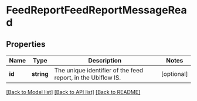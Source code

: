 # FeedReportFeedReportMessageRead

## Properties
Name | Type | Description | Notes
------------ | ------------- | ------------- | -------------
**id** | **string** | The unique identifier of the feed report, in the Ubiflow IS. | [optional] 

[[Back to Model list]](../../README.md#documentation-for-models) [[Back to API list]](../../README.md#documentation-for-api-endpoints) [[Back to README]](../../README.md)


